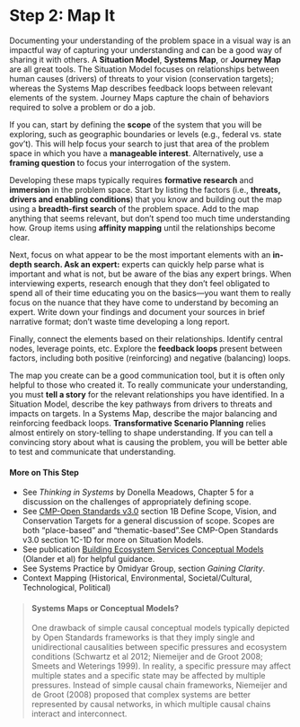 # Step 2: Map It

Documenting your understanding of the problem space in a visual way is an impactful way of capturing your understanding and can be a good way of sharing it with others. A **Situation Model**, **Systems Map**, or **Journey Map** are all great tools. The Situation Model focuses on relationships between human causes (drivers) of threats to your vision (conservation targets); whereas the Systems Map describes feedback loops between relevant elements of the system. Journey Maps capture the chain of behaviors required to solve a problem or do a job.

If you can, start by defining the **scope** of the system that you will be exploring, such as geographic boundaries or levels (e.g., federal vs. state gov’t). This will help focus your search to just that area of the problem space in which you have a **manageable interest**. Alternatively, use a **framing question** to focus your interrogation of the system.

Developing these maps typically requires **formative research** and **immersion** in the problem space. Start by listing the factors (i.e., **threats, drivers and enabling conditions**) that you know and building out the map using a **breadth-first search** of the problem space. Add to the map anything that seems relevant, but don’t spend too much time understanding how. Group items using **affinity mapping** until the relationships become clear. 

Next, focus on what appear to be the most important elements with an **in-depth search. Ask an expert:** experts can quickly help parse what is important and what is not, but be aware of the bias any expert brings. When interviewing experts, research enough that they don’t feel obligated to spend all of their time educating you on the basics—you want them to really focus on the nuance that they have come to understand by becoming an expert. Write down your findings and document your sources in brief narrative format; don’t waste time developing a long report.

Finally, connect the elements based on their relationships. Identify central nodes, leverage points, etc. Explore the **feedback loops** present between factors, including both positive (reinforcing) and negative (balancing) loops.

The map you create can be a good communication tool, but it is often only helpful to those who created it. To really communicate your understanding, you must **tell a story** for the relevant relationships you have identified. In a Situation Model, describe the key pathways from drivers to threats and impacts on targets. In a Systems Map, describe the major balancing and reinforcing feedback loops. **Transformative Scenario Planning** relies almost entirely on story-telling to shape understanding. If you can tell a convincing story about what is causing the problem, you will be better able to test and communicate that understanding.

#### More on This Step

- See *Thinking in Systems* by Donella Meadows, Chapter 5 for a discussion on the challenges of appropriately defining scope.
- See [CMP-Open Standards v3.0]( http://cmp-openstandards.org/wp-content/uploads/2014/03/CMP-OS-V3-0-Final.pdf ) section 1B Define Scope, Vision, and Conservation Targets for a general discussion of scope. Scopes are both “place-based” and “thematic-based”.See CMP-Open Standards v3.0 section 1C-1D for more on Situation Models.
- See publication [Building Ecosystem Services Conceptual Models](https://nicholasinstitute.duke.edu/publications/building-ecosystem-services-conceptual-models) (Olander et al) for helpful guidance. 
- See Systems Practice by Omidyar Group, section *Gaining Clarity*.
- Context Mapping (Historical, Environmental, Societal/Cultural, Technological, Political)

> #### Systems Maps or Conceptual Models?
>
> One drawback of simple causal conceptual models typically depicted by Open Standards frameworks is that they imply single and unidirectional causalities between specific pressures and ecosystem conditions (Schwartz et al 2012; Niemeijer and de Groot 2008; Smeets and Weterings 1999). In reality, a specific pressure may affect multiple states and a specific state may be affected by multiple pressures.  Instead of simple causal chain frameworks, Niemeijer and de Groot (2008) proposed that complex systems are better represented by causal networks, in which multiple causal chains interact and interconnect. 